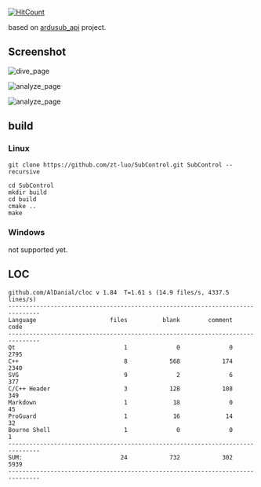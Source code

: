 [![HitCount](http://hits.dwyl.io/zt-luo/SubControl.svg)](http://hits.dwyl.io/zt-luo/SubControl)

based on [ardusub_api](https://github.com/zt-luo/ardusub_api) project.

## Screenshot

![dive_page](https://raw.githubusercontent.com/zt-luo/SubControl/master/doc/img/video.png)

![analyze_page](https://raw.githubusercontent.com/zt-luo/SubControl/master/doc/img/control.png)

![analyze_page](https://raw.githubusercontent.com/zt-luo/SubControl/master/doc/img/setting.png)

## build

### Linux

```shell
git clone https://github.com/zt-luo/SubControl.git SubControl --recursive 

cd SubControl
mkdir build
cd build
cmake ..
make
```

### Windows

not supported yet.


## LOC

```
github.com/AlDanial/cloc v 1.84  T=1.61 s (14.9 files/s, 4337.5 lines/s)
-------------------------------------------------------------------------------
Language                     files          blank        comment           code
-------------------------------------------------------------------------------
Qt                               1              0              0           2795
C++                              8            568            174           2340
SVG                              9              2              6            377
C/C++ Header                     3            128            108            349
Markdown                         1             18              0             45
ProGuard                         1             16             14             32
Bourne Shell                     1              0              0              1
-------------------------------------------------------------------------------
SUM:                            24            732            302           5939
-------------------------------------------------------------------------------

```

